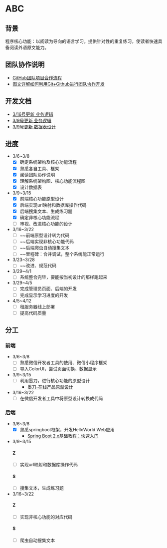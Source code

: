 # ABC
## 背景
程序核心功能：以阅读为导向的语言学习。提供针对性的重复练习，使读者快速具备阅读外语原文能力。

## 团队协作说明
- [GitHub团队项目合作流程](https://www.cnblogs.com/schaepher/p/4933873.html)
- [图文详解如何利用Git+Github进行团队协作开发](https://zhuanlan.zhihu.com/p/23478654)

## 开发文档
  - [3/16号更新 业务逻辑](https://github.com/FromABCToEverything/ABC/blob/dev/service_logic.md#%E9%9D%9E%E6%A0%B8%E5%BF%83%E5%8A%9F%E8%83%BD)
  - [3/9号更新 业务逻辑](https://github.com/FromABCToEverything/ABC/blob/dev/service_logic.md)
  - [3/9号更新 数据表设计](https://github.com/FromABCToEverything/ABC/blob/dev/images/db_design.md)

## 进度
  - 3/6~3/8
    - [X] 确定系统架构及核心功能流程
    - [X] 熟悉各自工具、框架
    - [X] 阅读团队协作说明
    - [X] 理解系统架构图、核心功能流程图
    - [X] 设计数据表
  - 3/9~3/15
    - [X] 前端核心功能原型设计
    - [X] 后端实现url映射和数据库操作代码
    - [X] 后端搜集文本、生成练习题
    - [X] 确定非核心功能流程
    - [ ] 审视、改进核心功能的设计
  - 3/16~3/22
    - [ ] ~~前端原型设计转为代码
    - [ ] ~~后端实现非核心功能代码
    - [ ] ~~后端爬虫自动搜集文本
    - [ ] ~~里程碑：合并调试，整个系统能正常运行
  - 3/23~3/28
    - [ ] ~~改进、规范代码
  - 3/29~4/1
    - [ ] 系统整合完毕，要能按当初设计的那样跑起来
  - 3/29~4/5
    - [ ] 完成管理员页面、后端的开发
    - [ ] 完成显示学习进度的开发
  - 4/5~4/12
    - [ ] 租服务器线上部署
    - [ ] 提高代码质量
## 分工
### 前端
  - 3/6~3/8
    - [ ] 熟悉微信开发者工具的使用、微信小程序框架
    - [ ] 导入ColorUI，尝试页面切换、数据显示
  - 3/9~3/15
    - [ ] 利用墨刀，进行核心功能的原型设计
      - [墨刀-在线产品原型设计](https://free.modao.cc/)
  - 3/16~3/22
    - [ ] 在微信开发者工具中将原型设计转换成代码
    
### 后端
  - 3/6~3/8
    - [X] 熟悉springboot框架，开发HelloWorld Web应用
      - [Spring Boot 2.x基础教程：快速入门](http://blog.didispace.com/spring-boot-learning-21-1-1/)
  - 3/9~3/15
    #### Z
    - [ ] 实现url映射和数据库操作代码
    #### S
    - [ ] 搜集文本，生成练习题
  - 3/16~3/22
    #### Z
    - [ ] 实现非核心功能的对应代码
    #### S
    - [ ] 爬虫自动搜集文本
  
